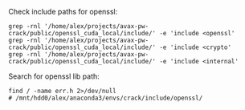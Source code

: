 Check include paths for openssl:
```
grep -rnl '/home/alex/projects/avax-pw-crack/public/openssl_cuda_local/include/' -e 'include <openssl'
grep -rnl '/home/alex/projects/avax-pw-crack/public/openssl_cuda_local/include/' -e 'include <crypto'
grep -rnl '/home/alex/projects/avax-pw-crack/public/openssl_cuda_local/include/' -e 'include <internal'
```
Search for openssl lib path:
```
find / -name err.h 2>/dev/null
# /mnt/hdd0/alex/anaconda3/envs/crack/include/openssl/
```